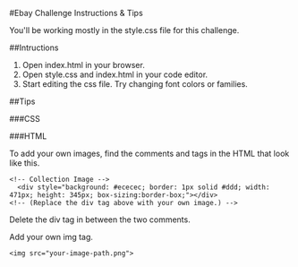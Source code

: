 #Ebay Challenge Instructions & Tips

You'll be working mostly in the style.css file for this challenge.

##Intructions

1. Open index.html in your browser.
2. Open style.css and index.html in your code editor.
3. Start editing the css file. Try changing font colors or families.

##Tips

###CSS

###HTML

To add your own images, find the comments and tags in the HTML that look like this.
```
<!-- Collection Image -->
  <div style="background: #ececec; border: 1px solid #ddd; width: 471px; height: 345px; box-sizing:border-box;"></div>
<!-- (Replace the div tag above with your own image.) -->
```

Delete the div tag in between the two comments.

Add your own img tag.
```
<img src="your-image-path.png">
```